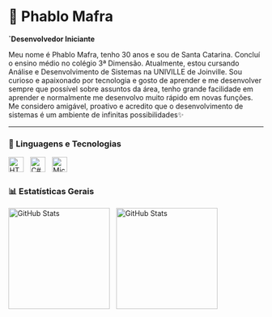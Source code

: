 # 🤖 Phablo Mafra

**`Desenvolvedor  Iniciante**

Meu nome é Phablo Mafra, tenho 30 anos e sou de Santa Catarina. Concluí o ensino médio no colégio 3ª Dimensão. Atualmente, estou cursando Análise e Desenvolvimento de Sistemas na UNIVILLE de Joinville. Sou curioso e apaixonado por tecnologia e gosto de aprender e me desenvolver sempre que possível sobre assuntos da área, tenho grande facilidade em aprender e normalmente me desenvolvo muito rápido em novas funções.
Me considero amigável, proativo e acredito que o desenvolvimento de sistemas é um ambiente de infinitas possibilidades✨

---

### 🤖 Linguagens e Tecnologias

<img 
    align="left" 
    alt="HTML"
    title="HTML - Básico" 
    width="30px" 
    style="padding-right: 10px;" 
    src="https://cdn.jsdelivr.net/gh/devicons/devicon@latest/icons/html5/html5-original.svg" 
/>
<img 
    align="left" 
    alt="C#" 
    title="Csharp - Básico"
    width="30px" 
    style="padding-right: 10px;" 
    src="https://cdn.jsdelivr.net/gh/devicons/devicon@latesticons/csharp/csharp-original.svg" 
/>

<img 
    align="left" 
    alt="Microsoft SQL Server"
    title="SQL Server - Intermediário" 
    width="30px" 
    style="padding-right: 10px;" 
    src="https://cdn.jsdelivr.net/gh/devicons/devicon@latest/icons/microsoftsqlserver/microsoftsqlserver-plain-wordmark.svg" 
/>

<br/>
<br/>

### 📊 Estatísticas Gerais

<p>
  <img 
    align="left" 
    alt="GitHub Stats" 
    height="200" 
    style="padding-right: 10px;" 
    src="https://github-readme-stats.vercel.app/api?username=PhMafra&show_icons=true&theme=tokyonight&include_all_commits=true&locale=pt-br" 
  />

<img 
      align="left" 
      alt="GitHub Stats" 
      height="200" 
      src="https://github-readme-stats.vercel.app/api/top-langs/?username=PhMafra&theme=tokyonight&layout=compact&custom_title=Tecnologias&langs_count=3" 
  />

</p>
